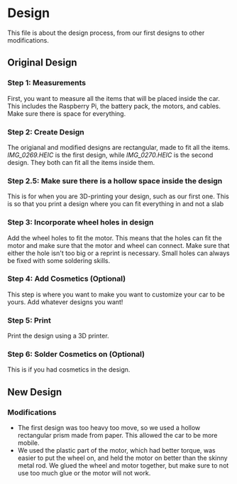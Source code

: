 # Design
This file is about the design process, from our first designs to other modifications.

## Original Design

### Step 1: Measurements
First, you want to measure all the items that will be placed inside the car. This includes the Raspberry Pi, the battery pack, the motors, and cables. Make sure there is space for everything.

### Step 2: Create Design
The origianal and modified designs are rectangular, made to fit all the items. *IMG_0269.HEIC* is the first design, while *IMG_0270.HEIC* is the second design. They both can fit all the items inside them.

### Step 2.5: Make sure there is a hollow space inside the design
This is for when you are 3D-printing your design, such as our first one. This is so that you print a design where you can fit everything in and not a slab

### Step 3: Incorporate wheel holes in design
Add the wheel holes to fit the motor. This means that the holes can fit the motor and make sure that the motor and wheel can connect. Make sure that either the hole isn't too big or a reprint is necessary. Small holes can always be fixed with some soldering skills.

### Step 4: Add Cosmetics (Optional)
This step is where you want to make you want to customize your car to be yours. Add whatever designs you want!

### Step 5: Print
Print the design using a 3D printer.

### Step 6: Solder Cosmetics on (Optional)
This is if you had cosmetics in the design.

## New Design

### Modifications

* The first design was too heavy too move, so we used a hollow rectangular prism made from paper. This allowed the car to be more mobile.
* We used the plastic part of the motor, which had better torque, was easier to put the wheel on, and held the motor on better than the skinny metal rod. We glued the wheel and motor together, but make sure to not use too much glue or the motor will not work.

